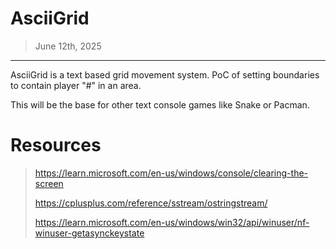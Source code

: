 # AsciiGrid
> June 12th, 2025
---

AsciiGrid is a text based grid movement system. PoC of setting boundaries to contain player "#" in an area. 

This will be the base for other text console games like Snake or Pacman.

# Resources
> https://learn.microsoft.com/en-us/windows/console/clearing-the-screen
>
> https://cplusplus.com/reference/sstream/ostringstream/
>
> https://learn.microsoft.com/en-us/windows/win32/api/winuser/nf-winuser-getasynckeystate
